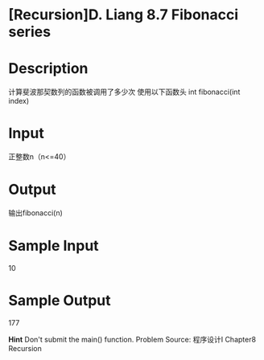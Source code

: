 # [Recursion]D. Liang 8.7 Fibonacci series

# Description
计算斐波那契数列的函数被调用了多少次
使用以下函数头
int fibonacci(int index)

# Input
正整数n（n<=40）

# Output 
输出fibonacci(n)

# Sample Input
10

# Sample Output
177

**Hint**
Don't submit the main() function.
Problem Source: 程序设计I Chapter8 Recursion